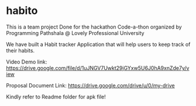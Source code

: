 # habito
This is a team project Done for the hackathon Code-a-thon organized by Programming Pathshala @ Lovely Professional University

We have built a Habit tracker Application that will help users to keep track of their habits.

Video Demo link: https://drive.google.com/file/d/1uJNGV7Uwkt29jGYxw5U6J0hA9xnZde7y/view

Proposal Document Link: https://drive.google.com/drive/u/0/my-drive

Kindly refer to Readme folder for apk file!
